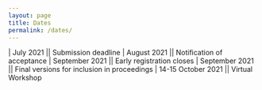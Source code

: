 ```yaml
---
layout: page
title: Dates
permalink: /dates/
---
```


<!--**Abstracts are now being accepted and the submission deadline is ~~2 June 2017~~ 9 June 2017**

**Submission instructions can be found at [EasyChair submission page](https://easychair.org/conferences/?conf=vihar2017)**-->

|  July 2021          ||             Submission deadline 
| August 2021          ||             Notification of acceptance
| September 2021          ||             Early registration closes
| September 2021         ||             Final versions for inclusion in proceedings
| 14-15 October 2021     ||             Virtual Workshop
